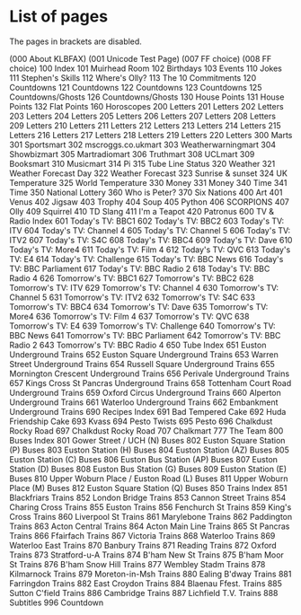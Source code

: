 # List of pages
The pages in brackets are disabled.

(000 About KLBFAX)
(001 Unicode Test Page)
(007 FF choice)
(008 FF choice)
100 Index
101 Muirhead Room
102 Birthdays
103 Events
110 Jokes
111 Stephen's Skills
112 Where's Olly?
113 The 10 Commitments
120 Countdowns
121 Countdowns
122 Countdowns
123 Countdowns
125 Countdowns/Ghosts
126 Countdowns/Ghosts
130 House Points
131 House Points
132 Flat Points
160 Horoscopes
200 Letters
201 Letters
202 Letters
203 Letters
204 Letters
205 Letters
206 Letters
207 Letters
208 Letters
209 Letters
210 Letters
211 Letters
212 Letters
213 Letters
214 Letters
215 Letters
216 Letters
217 Letters
218 Letters
219 Letters
220 Letters
300 Marts
301 Sportsmart
302 mscroggs.co.ukmart
303 Weatherwarningmart
304 Showbizmart
305 Martradiomart
306 Truthmart
308 UCLmart
309 Booksmart
310 Musicmart
314 Pi
315 Tube Line Status
320 Weather
321 Weather Forecast Day
322 Weather Forecast
323 Sunrise & sunset
324 UK Temperature
325 World Temperature
330 Money
331 Money
340 Time
341 Time
350 National Lottery
360 Who is Peter?
370 Six Nations
400 Art
401 Venus
402 Jigsaw
403 Trophy
404 Soup
405 Python
406 SCORPIONS
407 Olly
409 Squirrel
410 TD Slang
411 I'm a Teapot
420 Patronus
600 TV & Radio Index
601 Today's TV: BBC1
602 Today's TV: BBC2
603 Today's TV: ITV
604 Today's TV: Channel 4
605 Today's TV: Channel 5
606 Today's TV: ITV2
607 Today's TV: S4C
608 Today's TV: BBC4
609 Today's TV: Dave
610 Today's TV: More4
611 Today's TV: Film 4
612 Today's TV: QVC
613 Today's TV: E4
614 Today's TV: Challenge
615 Today's TV: BBC News
616 Today's TV: BBC Parliament
617 Today's TV: BBC Radio 2
618 Today's TV: BBC Radio 4
626 Tomorrow's TV: BBC1
627 Tomorrow's TV: BBC2
628 Tomorrow's TV: ITV
629 Tomorrow's TV: Channel 4
630 Tomorrow's TV: Channel 5
631 Tomorrow's TV: ITV2
632 Tomorrow's TV: S4C
633 Tomorrow's TV: BBC4
634 Tomorrow's TV: Dave
635 Tomorrow's TV: More4
636 Tomorrow's TV: Film 4
637 Tomorrow's TV: QVC
638 Tomorrow's TV: E4
639 Tomorrow's TV: Challenge
640 Tomorrow's TV: BBC News
641 Tomorrow's TV: BBC Parliament
642 Tomorrow's TV: BBC Radio 2
643 Tomorrow's TV: BBC Radio 4
650 Tube Index
651 Euston Underground Trains
652 Euston Square Underground Trains
653 Warren Street Underground Trains
654 Russell Square Underground Trains
655 Mornington Crescent Underground Trains
656 Perivale Underground Trains
657 Kings Cross St Pancras Underground Trains
658 Tottenham Court Road Underground Trains
659 Oxford Circus Underground Trains
660 Alperton Underground Trains
661 Waterloo Underground Trains
662 Embankment Underground Trains
690 Recipes Index
691 Bad Tempered Cake
692 Huda Friendship Cake
693 Kvass
694 Pesto Twists
695 Pesto
696 Chalkdust Rocky Road
697 Chalkdust Rocky Road
707 Chalkmart
777 The Team
800 Buses Index
801 Gower Street / UCH (N) Buses
802 Euston Square Station (P) Buses
803 Euston Station (H) Buses
804 Euston Station (AZ) Buses
805 Euston Station (C) Buses
806 Euston Bus Station (AP) Buses
807 Euston Station (D) Buses
808 Euston Bus Station (G) Buses
809 Euston Station (E) Buses
810 Upper Woburn Place / Euston Road (L) Buses
811 Upper Woburn Place (M) Buses
812 Euston Square Station (Q) Buses
850 Trains Index
851 Blackfriars Trains
852 London Bridge Trains
853 Cannon Street Trains
854 Charing Cross Trains
855 Euston Trains
856 Fenchurch St Trains
859 King's Cross Trains
860 Liverpool St Trains
861 Marylebone Trains
862 Paddington Trains
863 Acton Central Trains
864 Acton Main Line Trains
865 St Pancras Trains
866 Ffairfach Trains
867 Victoria Trains
868 Waterloo Trains
869 Waterloo East Trains
870 Banbury Trains
871 Reading Trains
872 Oxford Trains
873 Stratford-u-A Trains
874 B'ham New St Trains
875 B'ham Moor St Trains
876 B'ham Snow Hill Trains
877 Wembley Stadm Trains
878 Kilmarnock Trains
879 Moreton-in-Msh Trains
880 Ealing B'dway Trains
881 Farringdon Trains
882 East Croydon Trains
884 Blaenau Ffest. Trains
885 Sutton C'field Trains
886 Cambridge Trains
887 Lichfield T.V. Trains
888 Subtitles
996 Countdown